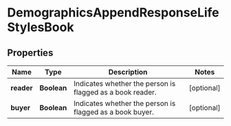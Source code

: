 

# DemographicsAppendResponseLifeStylesBook


## Properties

Name | Type | Description | Notes
------------ | ------------- | ------------- | -------------
**reader** | **Boolean** | Indicates whether the person is flagged as a book reader. |  [optional]
**buyer** | **Boolean** | Indicates whether the person is flagged as a book buyer. |  [optional]



